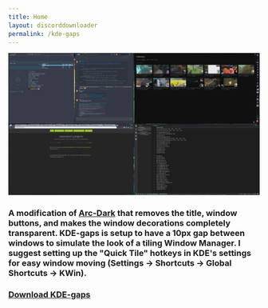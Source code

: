 ```yaml
---
title: Home
layout: discorddownloader
permalink: /kde-gaps
---
```


![kde-gaps](https://raw.githubusercontent.com/simoniz0r/kde-gaps/master/KDE-gaps.png)

### A modification of [Arc-Dark](https://github.com/PapirusDevelopmentTeam/arc-kde) that removes the title, window buttons, and makes the window decorations completely transparent.  KDE-gaps is setup to have a 10px gap between windows to simulate the look of a tiling Window Manager.  I suggest setting up the "Quick Tile" hotkeys in KDE's settings for easy window moving (Settings -> Shortcuts -> Global Shortcuts -> KWin).

### [Download KDE-gaps](https://github.com/simoniz0r/kde-gaps/releases/latest)
